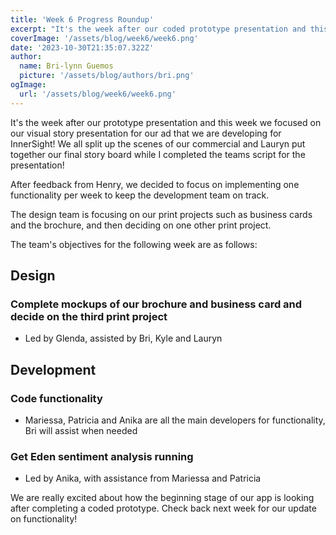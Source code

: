 ```yaml
---
title: 'Week 6 Progress Roundup'
excerpt: "It's the week after our coded prototype presentation and this week we  focused on our visual story presentation for our ad that we are developing for Innersight!"
coverImage: '/assets/blog/week6/week6.png'
date: '2023-10-30T21:35:07.322Z'
author:
  name: Bri-lynn Guemos
  picture: '/assets/blog/authors/bri.png'
ogImage:
  url: '/assets/blog/week6/week6.png'
---
```


It's the week after our prototype presentation and this week we focused on our visual story presentation for our ad that we are developing for InnerSight! We all split up the scenes of our commercial and Lauryn put together our final story board while I completed the teams script for the presentation! 

After feedback from Henry, we decided to focus on implementing one functionality per week to keep the development team on track.

The design team is focusing on our print projects such as business cards and the brochure, and then deciding on one other print project. 

The team's objectives for the following week are as follows:

## Design
### Complete mockups of our brochure and business card and decide on the third print project
- Led by Glenda, assisted by Bri, Kyle and Lauryn

## Development
### Code functionality 
- Mariessa, Patricia and Anika are all the main developers for functionality, Bri will assist when needed
### Get Eden sentiment analysis running
- Led by Anika, with assistance from Mariessa and Patricia


We are really excited about how the beginning stage of our app is looking after completing a coded prototype. Check back next week for our update on functionality! 